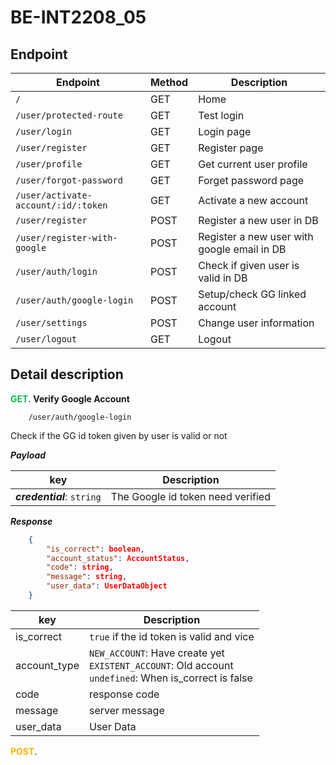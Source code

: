 # BE-INT2208_05

## Endpoint

| Endpoint                            | Method | Description                                 |
| ----------------------------------- | ------ | ------------------------------------------- |
| `/`                                 | GET    | Home                                        |
| `/user/protected-route`             | GET    | Test login                                  |
| `/user/login`                       | GET    | Login page                                  |
| `/user/register`                    | GET    | Register page                               |
| `/user/profile`                     | GET    | Get current user profile                    |
| `/user/forgot-password`             | GET    | Forget password page                        |
| `/user/activate-account/:id/:token` | GET    | Activate a new account                      |
| `/user/register`                    | POST   | Register a new user in DB                   |
| `/user/register-with-google`        | POST   | Register a new user with google email in DB |
| `/user/auth/login`                  | POST   | Check if given user is valid in DB          |
| `/user/auth/google-login`           | POST   | Setup/check GG linked account               |
| `/user/settings`                    | POST   | Change user information                     |
| `/user/logout`                      | GET    | Logout                                      |

## Detail description

<span style="color:#0cbb52; font-weight:700">GET</span>. **Verify Google Account**

```
    /user/auth/google-login
```

Check if the GG id token given by user is valid or not

**_Payload_**

| key                        | Description                       |
| -------------------------- | --------------------------------- |
| **_credential_**: `string` | The Google id token need verified |

**_Response_**

```json
    {
        "is_correct": boolean,
        "account_status": AccountStatus,
        "code": string,
        "message": string,
        "user_data": UserDataObject
    }
```

| key          | Description                                                                                                       |
| ------------ | ----------------------------------------------------------------------------------------------------------------- |
| is_correct   | `true` if the id token is valid and vice                                                                          |
| account_type | `NEW_ACCOUNT`: Have create yet <br />`EXISTENT_ACCOUNT`: Old account <br /> `undefined`: When is_correct is false |
| code         | response code                                                                                                     |
| message      | server message                                                                                                    |
| user_data    | User Data                                                                                                         |

<span style="color:#ffb400; font-weight:700">POST</span>.
